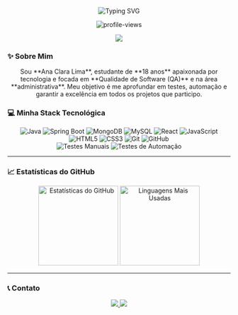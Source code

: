 <p align="center">
  <img src="https://readme-typing-svg.demolab.com?font=Fira+Code&weight=600&size=22&pause=1200&center=true&vCenter=true&width=600&lines=Bem-vindo+ao+meu+GitHub!;Tenho+18+anos;Aluno+de+DS+no+SENAI;Buscando+evoluir+como+programador&color=00BFFF" alt="Typing SVG" />
</p>

<p align="center">
  <img src="https://komarev.com/ghpvc/?username=anacslima&label=Visualiza%C3%A7%C3%B5es&color=0E5E6F&style=flat" alt="profile-views" />
</p>

<div align="center">
  <img src="https://github-profile-summary-cards.vercel.app/api/cards/profile-details?username=anacslima&theme=monokai" />
</div>

### ✨ Sobre Mim

<p align="center">
  Sou **Ana Clara Lima**, estudante de **18 anos** apaixonada por tecnologia e focada em **Qualidade de Software (QA)** e na área **administrativa**. Meu objetivo é me aprofundar em testes, automação e garantir a excelência em todos os projetos que participo.
</p>

### 💻 Minha Stack Tecnológica

<p align="center">
  <img src="https://img.shields.io/badge/Java-007396?style=for-the-badge&logo=java&logoColor=white" alt="Java" />
  <img src="https://img.shields.io/badge/Spring-6DB33F?style=for-the-badge&logo=spring&logoColor=white" alt="Spring Boot" />
  <img src="https://img.shields.io/badge/MongoDB-47A248?style=for-the-badge&logo=mongodb&logoColor=white" alt="MongoDB" />
  <img src="https://img.shields.io/badge/MySQL-4479A1?style=for-the-badge&logo=mysql&logoColor=white" alt="MySQL" />
  <img src="https://img.shields.io/badge/React-61DAFB?style=for-the-badge&logo=react&logoColor=white" alt="React" />
  <img src="https://img.shields.io/badge/JavaScript-F7DF1E?style=for-the-badge&logo=javascript&logoColor=black" alt="JavaScript" />
  <img src="https://img.shields.io/badge/HTML5-E34F26?style=for-the-badge&logo=html5&logoColor=white" alt="HTML5" />
  <img src="https://img.shields.io/badge/CSS3-1572B6?style=for-the-badge&logo=css3&logoColor=white" alt="CSS3" />
  <img src="https://img.shields.io/badge/Git-F05032?style=for-the-badge&logo=git&logoColor=white" alt="Git" />
  <img src="https://img.shields.io/badge/GitHub-181717?style=for-the-badge&logo=github&logoColor=white" alt="GitHub" />
  <br>
  <img src="https://img.shields.io/badge/Manual%20Tests-32CD32?style=for-the-badge&logo=jira&logoColor=white" alt="Testes Manuais" />
  <img src="https://img.shields.io/badge/Automation%20Testing-FFA500?style=for-the-badge&logo=mocha&logoColor=white" alt="Testes de Automação" />
</p>

---

### 📈 Estatísticas do GitHub

<p align="center">
  <img height="180em" src="https://github-readme-stats.vercel.app/api?username=anacslima&show_icons=true&theme=dracula" alt="Estatísticas do GitHub" />
  <img height="180em" src="https://github-readme-stats.vercel.app/api/top-langs/?username=anacslima&layout=compact&langs_count=10&theme=dracula" alt="Linguagens Mais Usadas" />
</p>

---

### 📞 Contato

<p align="center">
  <a href="https://www.linkedin.com/in/anacslima" target="_blank">
    <img src="https://img.shields.io/badge/LinkedIn-0A66C2?style=for-the-badge&logo=linkedin&logoColor=white" />
  </a>
  <a href="mailto:anacs.lima007@gmail.com" target="_blank">
    <img src="https://img.shields.io/badge/Email-D14836?style=for-the-badge&logo=gmail&logoColor=white" />
  </a>
</p>
